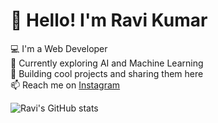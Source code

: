 # 👋 Hello! I'm Ravi Kumar

💻 I'm a Web Developer  
🧠 Currently exploring AI and Machine Learning  
🚀 Building cool projects and sharing them here  
📫 Reach me on [Instagram](https://instagram.com/yourusername)

![Ravi's GitHub stats](https://github-readme-stats.vercel.app/api?username=ravikumar&show_icons=true&theme=radical)
